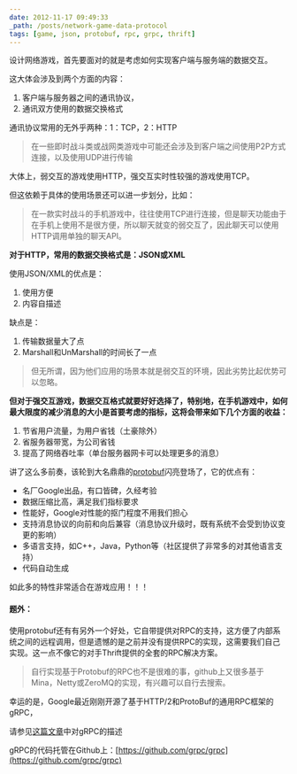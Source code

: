 ```yaml
---
date: 2012-11-17 09:49:33
_path: /posts/network-game-data-protocol
tags: [game, json, protobuf, rpc, grpc, thrift] 
---
```


设计网络游戏，首先要面对的就是考虑如何实现客户端与服务端的数据交互。

这大体会涉及到两个方面的内容：

1. 客户端与服务器之间的通讯协议，
2. 通讯双方使用的数据交换格式

通讯协议常用的无外乎两种：1：TCP，2：HTTP

> 在一些即时战斗类或战网类游戏中可能还会涉及到客户端之间使用P2P方式连接，以及使用UDP进行传输

大体上，弱交互的游戏使用HTTP，强交互实时性较强的游戏使用TCP。

但这依赖于具体的使用场景还可以进一步划分，比如：

> 在一款实时战斗的手机游戏中，往往使用TCP进行连接，但是聊天功能由于在手机上使用不是很方便，所以聊天就变的弱交互了，因此聊天可以使用HTTP调用单独的聊天API。

**对于HTTP，常用的数据交换格式是：JSON或XML**

使用JSON/XML的优点是：
1. 使用方便
2. 内容自描述

缺点是：
1. 传输数据量大了点
2. Marshall和UnMarshall的时间长了一点

> 但无所谓，因为他们应用的场景本就是弱交互的环境，因此劣势比起优势可以忽略。

**但对于强交互游戏，数据交互格式就要好好选择了，特别地，在手机游戏中，如何最大限度的减少消息的大小是首要考虑的指标，这将会带来如下几个方面的收益：**

1. 节省用户流量，为用户省钱（土豪除外）
2. 省服务器带宽，为公司省钱
3. 提高了网络吞吐率（单台服务器网卡可以处理更多的消息）

讲了这么多前奏，该轮到大名鼎鼎的[protobuf](http://code.google.com/p/protobuf/)闪亮登场了，它的优点有：

* 名厂Google出品，有口皆碑，久经考验
* 数据压缩比高，满足我们指标要求
* 性能好，Google对性能的抠门程度不用我们担心
* 支持消息协议的向前和向后兼容（消息协议升级时，既有系统不会受到协议变更的影响）
* 多语言支持，如C++，Java，Python等（社区提供了非常多的对其他语言支持）
* 代码自动生成

如此多的特性非常适合在游戏应用！！！

#### 题外：

使用protobuf还有有另外一个好处，它自带提供对RPC的支持，这方便了内部系统之间的远程调用，但是遗憾的是之前并没有提供RPC的实现，这需要我们自己实现。这一点不像它的对手Thrift提供的全套的RPC解决方案。

> 自行实现基于Protobuf的RPC也不是很难的事，github上又很多基于Mina，Netty或ZeroMQ的实现，有兴趣可以自行去搜索。

幸运的是，Google最近刚刚开源了基于HTTP/2和ProtoBuf的通用RPC框架的gRPC，

请参见[这篇文章](http://www.infoq.com/cn/news/2015/03/grpc-google-http2-protobuf)中对gRPC的描述

gRPC的代码托管在Github上：[https://github.com/grpc/grpc](https://github.com/grpc/grpc)